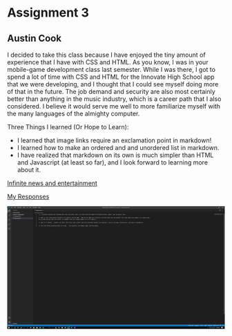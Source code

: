# Assignment 3
## Austin Cook



I decided to take this class because I have enjoyed the tiny amount of experience that I have with CSS and HTML. As you know, I was in your mobile-game development class last semester.
While I was there, I got to spend a lot of time with CSS and HTML for the Innovate High School app that we were developing, and I thought that I could see myself doing more of that in 
the future. The job demand and security are also most certainly better than anything in the music industry, which is a career path that I also considered. I believe it would serve me well 
to more familiarize myself with the many languages of the almighty computer.

Three Things I learned (Or Hope to Learn):
- I learned that image links require an exclamation point in markdown!
- I learned how to make an ordered and and unordered list in markdown.
- I have realized that markdown on its own is much simpler than HTML and Javascript (at least so far), and I look forward to learning more about it.

[Infinite news and entertainment](https://www.youtube.com/watch?v=iPU-vXOUe4I)

[My Responses](./responses.txt)

![My Screenshot](./Images/Cook_MART341_Homework3.png)

